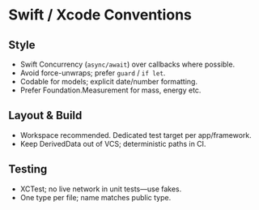 # Swift / Xcode Conventions

## Style
- Swift Concurrency (`async/await`) over callbacks where possible.
- Avoid force-unwraps; prefer `guard` / `if let`.
- Codable for models; explicit date/number formatting.
- Prefer Foundation.Measurement for mass, energy etc.

## Layout & Build
- Workspace recommended. Dedicated test target per app/framework.
- Keep DerivedData out of VCS; deterministic paths in CI.

## Testing
- XCTest; no live network in unit tests—use fakes.
- One type per file; name matches public type.
